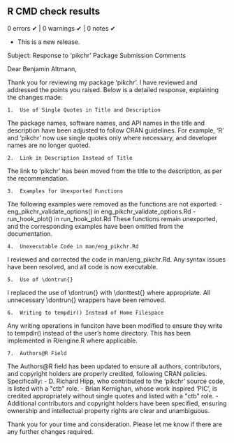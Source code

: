 ## R CMD check results

0 errors ✔ | 0 warnings ✔ | 0 notes ✔

* This is a new release.


Subject: Response to ‘pikchr’ Package Submission Comments

Dear Benjamin Altmann,

Thank you for reviewing my package ‘pikchr’. I have reviewed and addressed the points you raised. Below is a detailed response, explaining the changes made:

	1.	Use of Single Quotes in Title and Description
The package names, software names, and API names in the title and description have been adjusted to follow CRAN guidelines. For example, ‘R’ and ‘pikchr’ now use single quotes only where necessary, and developer names are no longer quoted.

	2.	Link in Description Instead of Title
The link to ‘pikchr’ has been moved from the title to the description, as per the recommendation.

	3.	Examples for Unexported Functions
The following examples were removed as the functions are not exported:
	-	eng_pikchr_validate_options() in eng_pikchr_validate_options.Rd
	-	run_hook_plot() in run_hook_plot.Rd
These functions remain unexported, and the corresponding examples have been omitted from the documentation.

	4.	Unexecutable Code in man/eng_pikchr.Rd
I reviewed and corrected the code in man/eng_pikchr.Rd. Any syntax issues have been resolved, and all code is now executable.

	5.	Use of \dontrun{}
I replaced the use of \dontrun{} with \donttest{} where appropriate. All unnecessary \dontrun{} wrappers have been removed.

	6.	Writing to tempdir() Instead of Home Filespace
Any writing operations in funciton have been modified to ensure they write to tempdir() instead of the user’s home directory. This has been implemented in R/engine.R where applicable.

	7.	Authors@R Field
The Authors@R field has been updated to ensure all authors, contributors, and copyright holders are properly credited, following CRAN policies. Specifically:
	-	D. Richard Hipp, who contributed to the ‘pikchr’ source code, is listed with a "ctb" role.
	-	Brian Kernighan, whose work inspired ‘PIC’, is credited appropriately without single quotes and listed with a "ctb" role.
	-	Additional contributors and copyright holders have been specified, ensuring ownership and intellectual property rights are clear and unambiguous.

Thank you for your time and consideration. Please let me know if there are any further changes required.
